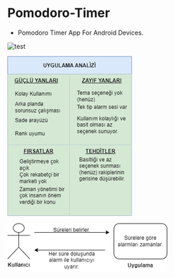 # Pomodoro-Timer
* Pomodoro Timer App For Android Devices.

![test](https://raw.githubusercontent.com/TarikOztoprak/Pomodoro-Timer/master/Test%20Senaryosu%20Diyagram%C4%B1.png)

![analiz](https://github.com/TarikOztoprak/Pomodoro-Timer/blob/master/Uygulama%20Analizi.png)

![mimari](https://github.com/TarikOztoprak/Pomodoro-Timer/blob/master/Uygulama%20Mimari%20Diyagram%C4%B1.png)

